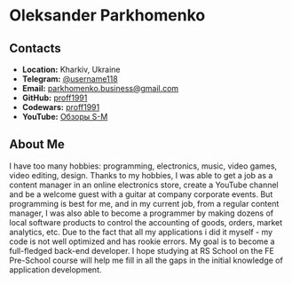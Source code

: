 # Oleksander Parkhomenko

## Contacts
* **Location:** Kharkiv, Ukraine
* **Telegram:** [@username118](https://t.me/username118)
* **Email:** parkhomenko.business@gmail.com
* **GitHub:** [proff1991](https://github.com/proff1991)
* **Codewars:** [proff1991](https://www.codewars.com/users/proff1991)
* **YouTube:** [Обзоры S-M](https://www.youtube.com/channel/UCV1oB1TOfm6CNKfwRZVFzWQ)

## About Me
I have too many hobbies: programming, electronics, music, video games, video editing, design. Thanks to my hobbies, I was able to get a job as a content manager in an online electronics store, create a YouTube channel and be a welcome guest with a guitar at company corporate events. But programming is best for me, and in my current job, from a regular content manager, I was also able to become a programmer by making dozens of local software products to control the accounting of goods, orders, market analytics, etc. Due to the fact that all my applications i did it myself - my code is not well optimized and has rookie errors. My goal is to become a full-fledged back-end developer. I hope studying at RS School on the FE Pre-School course will help me fill in all the gaps in the initial knowledge of application development.